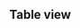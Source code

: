## Table view


<is-collection-table
    title="Table"
    workspace-id="example"
    collection-id="investments-extract"
    view-id="test"
/>
